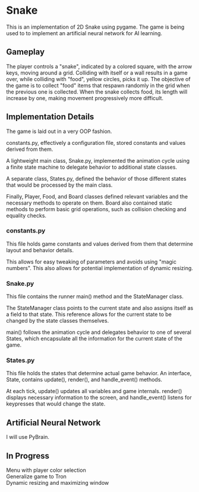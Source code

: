 # Snake
This is an implementation of 2D Snake using pygame. The game is being used to to implement an artificial neural network for AI learning.

## Gameplay
The player controls a "snake", indicated by a colored square, with the arrow keys, moving around a grid.
Colliding with itself or a wall results in a game over, while colliding with "food", yellow circles, picks it up.
The objective of the game is to collect "food" items that respawn randomly in the grid when the previous one is collected.
When the snake collects food, its length will increase by one, making movement progressively more difficult.

## Implementation Details
The game is laid out in a very OOP fashion. 

constants.py, effectively a configuration file, stored constants and values derived from them. 

A lightweight main class, Snake.py, implemented the animation cycle using a finite state machine to delegate behavior to additional state classes. 

A separate class, States.py, defined the behavior of those different states that would be processed by the main class. 

Finally, Player, Food, and Board classes defined relevant variables and the necessary methods to operate on them. Board also contained static methods to perform basic grid operations, such as collision checking and equality checks.

### constants.py 
This file holds game constants and values derived from them that determine layout and behavior details.

This allows for easy tweaking of parameters and avoids using "magic numbers". This also allows for potential implementation of dynamic resizing.

### Snake.py 
This file contains the runner main() method and the StateManager class.

The StateManager class points to the current state and also assigns itself as a field to that state. This reference allows for the current state to be changed by the state classes themselves.

main() follows the animation cycle and delegates behavior to one of several States, which encapsulate all the information for the current state of the game. 

### States.py 
This file holds the states that determine actual game behavior. An interface, State, contains update(), render(), and handle_event() methods. 

At each tick, update() updates all variables and game internals. render() displays necessary information to the screen, and handle_event() listens for keypresses that would change the state.

## Artificial Neural Network
I will use PyBrain.

## In Progress
Menu with player color selection <br>
Generalize game to Tron <br>
Dynamic resizing and maximizing window

